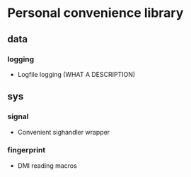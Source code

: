 # Personal convenience library

## data
### logging
 * Logfile logging (WHAT A DESCRIPTION)

## sys
### signal
 * Convenient sighandler wrapper

### fingerprint
 * DMI reading macros
